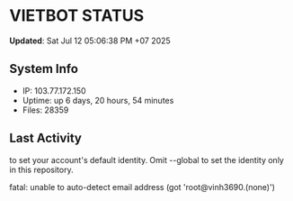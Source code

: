# VIETBOT STATUS
**Updated**: Sat Jul 12 05:06:38 PM +07 2025

## System Info
- IP: 103.77.172.150
- Uptime: up 6 days, 20 hours, 54 minutes
- Files: 28359

## Last Activity

to set your account's default identity.
Omit --global to set the identity only in this repository.

fatal: unable to auto-detect email address (got 'root@vinh3690.(none)')
